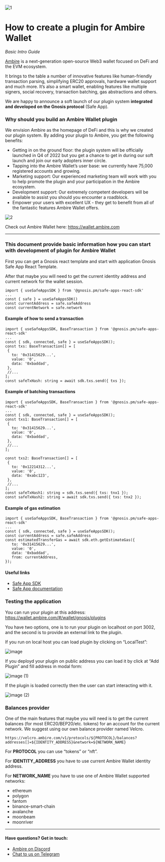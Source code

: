 ![1](https://user-images.githubusercontent.com/8737960/163564503-db05549a-bb70-417f-b204-fd237a3f1442.png)

# How to create a plugin for Ambire Wallet
_Basic Intro Guide_

[Ambire](https://www.ambire.com/) is a next-generation open-source Web3 wallet focused on DeFi and the EVM ecosystem.

It brings to the table a number of innovative features like human-friendly transaction parsing, simplifying ERC20 approvals, hardware wallet support and much more. It’s also a smart wallet, enabling features like multiple signers, social recovery, transaction batching, gas abstractions and others.

We are happy to announce a soft launch of our plugin system **integrated and developed on the Gnosis protocol** (Safe App).

### Why should you build an Ambire Wallet plugin

We envision Ambire as the homepage of DeFi and this is why we created our plugin system. By adding your plugin to Ambire, you get the following benefits: 

- Getting in on the ground floor: the plugin system will be officially launched in Q4 of 2022 but you get a chance to get in during our soft launch and join our early adopters inner circle. 
- Tapping into the Ambire Wallet’s user base: we currently have 75,000 registered accounts and growing. 
- Marketing support: Our experienced marketing team will work with you to help promote the plugin and your participation in the Ambire ecosystem. 
- Development support: Our extremely competent developers will be available to assist you should you encounter a roadblock.
- Empower your users with excellent UX - they get to benefit from all of the fantastic features Ambire Wallet offers. 

![2](https://user-images.githubusercontent.com/8737960/163564510-a6c61b7c-44f2-4e1c-8b12-54b153537b23.png)

Check out Ambire Wallet here: https://wallet.ambire.com

---

### This document provide basic information how you can start with development of plugin for Ambire Wallet

First you can get a Gnosis react template and start with application Gnosis Safe App React Template.

After that maybe you will need to get the current identity address and current network for the wallet session.

```
import { useSafeAppsSDK } from '@gnosis.pm/safe-apps-react-sdk'
...
const { safe } = useSafeAppsSDK()
const currentAddress = safe.safeAddress
const currentNetwork = safe.network
```

#### Example of how to send a transaction
```
import { useSafeAppsSDK, BaseTransaction } from '@gnosis.pm/safe-apps-react-sdk'
...
const { sdk, connected, safe } = useSafeAppsSDK();
const txs: BaseTransaction[] = [
 {
   to: '0x31415629...',
   value: '0',
   data: '0xbaddad',
 },
 //...
];
const safeTxHash: string = await sdk.txs.send({ txs });
```

#### Example of batching transactions
```
import { useSafeAppsSDK, BaseTransaction } from '@gnosis.pm/safe-apps-react-sdk'
...
const { sdk, connected, safe } = useSafeAppsSDK();
const txs1: BaseTransaction[] = [
 {
   to: '0x31415629...',
   value: '0',
   data: '0xbaddad',
 },
 //...
];
 
const txs2: BaseTransaction[] = [
 {
   to: '0x12214312...',
   value: '0',
   data: '0xabc123',
 },
 //...
];
const safeTxHash1: string = sdk.txs.send({ txs: tnx1 });
const safeTxHash2: string = await sdk.txs.send({ txs: tnx2 });
```

#### Example of gas estimation
```
import { useSafeAppsSDK, BaseTransaction } from '@gnosis.pm/safe-apps-react-sdk'
...
const { sdk, connected, safe } = useSafeAppsSDK();
const currentAddress = safe.safeAddress
const estimatedTransferGas = await sdk.eth.getEstimateGas({
   to: '0x31415629...',
   value: '0',
   data: '0xbaddad',
   from: currentAddress,
});
```

#### Useful links 
- [Safe App SDK](https://github.com/gnosis/safe-apps-sdk)
- [Safe App documentation](https://docs.gnosis-safe.io/build/sdks/safe-apps)

### Testing the application
You can run your plugin at this address: https://wallet.ambire.com/#/wallet/gnosis/plugins

You have two options, one is to run your plugin on localhost on port 3002, and the second is to provide an external link to the plugin.

If you run on local host you can load plugin by clicking on “LocalTest”:

![image](https://user-images.githubusercontent.com/8737960/163565237-2592d9c2-f32e-4ec8-914b-5b50dd4583eb.png)

If you deployd your plugin on public address you can load it by click at “Add Plugin” and fill address in modal form:

![image (1)](https://user-images.githubusercontent.com/8737960/163565349-4a5c514d-70f7-4084-843d-1d70380efc58.png)

If the plugin is loaded correctly then the user can start interacting with it.

![image (2)](https://user-images.githubusercontent.com/8737960/163565433-2a98b712-094a-4c49-820c-e9a57cf75897.png)

### Balances provider
One of the main features that maybe you will need is to get the current balances (for most ERC20/BEP20/etc. tokens) for an account for the current network. We suggest using our own balance provider named Velcro.
```
https://velcro.ambire.com/v1/protocols/${PROTOCOL}/balances?addresses[]=${IDENTITY_ADDRESS}&network=${NETWORK_NAME}
```

For **PROTOCOL** you can use “tokens” or “nft”.

For **IDENTITY_ADDRESS** you have to use current Ambire Wallet identity address. 

For **NETWORK_NAME** you have to use one of Ambire Wallet supported networks:
- ethereum
- polygon
- fantom
- binance-smart-chain
- avalanche
- moonbeam
- moonriver

---

#### Have questions? Get in touch: 
- [Ambire on Discord](https://discord.gg/nMBGJsb)
- [Chat to us on Telegram](https://t.me/AmbireOfficial)

